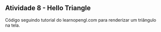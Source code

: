 ## Atividade 8 - Hello Triangle
Código seguindo tutorial do learnopengl.com para renderizar um triângulo na tela.



